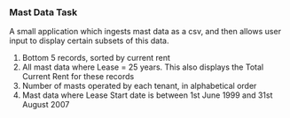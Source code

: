 ### Mast Data Task

A small application which ingests mast data as a csv, and then allows user input to display certain subsets of this data. 

1. Bottom 5 records, sorted by current rent
2. All mast data where Lease = 25 years. This also displays the Total Current Rent for these records
3. Number of masts operated by each tenant, in alphabetical order
4. Mast data where Lease Start date is between 1st June 1999 and 31st August 2007


